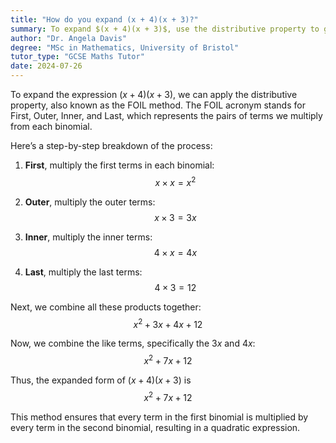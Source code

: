 ```yaml
---
title: "How do you expand (x + 4)(x + 3)?"
summary: To expand $(x + 4)(x + 3)$, use the distributive property to get $x^2 + 7x + 12$.
author: "Dr. Angela Davis"
degree: "MSc in Mathematics, University of Bristol"
tutor_type: "GCSE Maths Tutor"
date: 2024-07-26
---
```


To expand the expression $(x + 4)(x + 3)$, we can apply the distributive property, also known as the FOIL method. The FOIL acronym stands for First, Outer, Inner, and Last, which represents the pairs of terms we multiply from each binomial. 

Here’s a step-by-step breakdown of the process:

1. **First**, multiply the first terms in each binomial: 
   $$ 
   x \times x = x^2 
   $$

2. **Outer**, multiply the outer terms: 
   $$ 
   x \times 3 = 3x 
   $$

3. **Inner**, multiply the inner terms: 
   $$ 
   4 \times x = 4x 
   $$

4. **Last**, multiply the last terms: 
   $$ 
   4 \times 3 = 12 
   $$

Next, we combine all these products together: 
$$ 
x^2 + 3x + 4x + 12 
$$

Now, we combine the like terms, specifically the $3x$ and $4x$: 
$$ 
x^2 + 7x + 12 
$$

Thus, the expanded form of $(x + 4)(x + 3)$ is 
$$ 
x^2 + 7x + 12 
$$ 

This method ensures that every term in the first binomial is multiplied by every term in the second binomial, resulting in a quadratic expression.
    